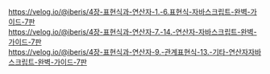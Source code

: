 https://velog.io/@iberis/4장-표현식과-연산자-1.-6.표현식-자바스크립트-완벽-가이드-7판  
https://velog.io/@iberis/4장-표현식과-연산자-7.-14.-연산자-자바스크립트-완벽-가이드-7판  
https://velog.io/@iberis/4장-표현식과-연산자-9.-관계표현식-13.-기타-연산자자바스크립트-완벽-가이드-7판
